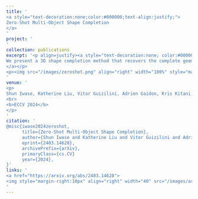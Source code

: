```yaml
---
title: '
<a style="text-decoration:none;color:#000000;text-align:justify;"> 
Zero-Shot Multi-Object Shape Completion  
</a>
'
project: '
'
collection: publications
excerpt: '<p align=justify><a style="text-decoration:none; color:#000000; align:justify;">
We present a 3D shape completion method that recovers the complete geometry of multiple objects in complex scenes from a single RGB-D image. Despite notable advancements in single object 3D shape completion, high-quality reconstructions in highly cluttered real-world multi-object scenes remains a challenge. To address this issue, we propose OctMAE, an architecture that leverages an Octree U-Net and a latent 3D MAE to achieve high-quality and near real-time multi-object shape completion through both local and global geometric reasoning. Because a naive 3D MAE can be computationally intractable and memory intensive even in the latent space, we introduce a novel occlusion masking strategy and adopt 3D rotary embeddings, which significantly improves the runtime and shape completion quality. To generalize to a wide range of objects in diverse scenes, we create a large-scale photorealistic dataset, featuring a diverse set of 12K 3D object models from the Objaverse dataset which are rendered in multi-object scenes with physics-based positioning. Our method outperforms the current state-of-the-art on both synthetic and real-world datasets and demonstrates a strong zero-shot capability.
</a></p>
<p><img src="/images/zeroshot.png" align="right" width="100%" style="margin:0 0 20px 0"></p>
'
venue: '
<p>
Shun Iwase, Katherine Liu, Vitor Guizilini, Adrien Gaidon, Kris Kitani, Rares Ambrus, Sergey Zakharov
<br>
<b>ECCV 2024</b>
</p>
'
citation: '
@misc{iwase2024zeroshot,
      title={Zero-Shot Multi-Object Shape Completion}, 
      author={Shun Iwase and Katherine Liu and Vitor Guizilini and Adrien Gaidon and Kris Kitani and Rares Ambrus and Sergey Zakharov},
      eprint={2403.14628},
      archivePrefix={arXiv},
      primaryClass={cs.CV}
      year={2024},
}'
links: '
<a href="https://arxiv.org/abs/2403.14628">
<img style="margin-right:10px" align="right" width="40" src="/images/arxiv.png"></a>
'
---
```

